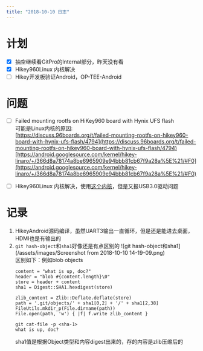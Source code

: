 ```yaml
---
title: "2018-10-10 日志"
---
```


# 计划

- [x] 抽空继续看GitPro的Internal部分，昨天没有看
- [x] Hikey960Linux 内核解决
- [ ] Hikey开发板验证Android，OP-TEE-Android

# 问题
- [ ] Failed mounting rootfs on HiKey960 board with Hynix UFS flash  
  可能是Linux内核的原因:  
  [https://discuss.96boards.org/t/failed-mounting-rootfs-on-hikey960-board-with-hynix-ufs-flash/4794](https://discuss.96boards.org/t/failed-mounting-rootfs-on-hikey960-board-with-hynix-ufs-flash/4794)  
  [https://android.googlesource.com/kernel/hikey-linaro/+/366d8a78174a8be6965909e94bbb81cb67f9a28a%5E%21/#F0](https://android.googlesource.com/kernel/hikey-linaro/+/366d8a78174a8be6965909e94bbb81cb67f9a28a%5E%21/#F0)

- [ ] Hikey960Linux 内核解决，使用[这个内核](https://android.googlesource.com/kernel/hikey-linaro/+/android-hikey-linaro-4.9)，但是又报USB3.0驱动问题

# 记录
1. HikeyAndroid源码编译，虽然UART3输出一直循环，但是还是能进去桌面，HDMI也是有输出的
2. `git hash-object`和`sha1`好像还是有点区别的
   ![git hash-object和sha1](/assets/images/Screenshot from 2018-10-10 14-19-09.png)  
   区别如下：例如blob objects
   ```
   content = "what is up, doc?"
   header = "blob #{content.length}\0"
   store = header + content
   sha1 = Digest::SHA1.hexdigest(store)
   
   zlib_content = Zlib::Deflate.deflate(store)
   path = '.git/objects/' + sha1[0,2] + '/' + sha1[2,38]
   FileUtils.mkdir_p(File.dirname(path))
   File.open(path, 'w') { |f| f.write zlib_content }

   git cat-file -p <sha-1>
   what is up, doc?
   ```
   sha1值是根据Object类型和内容digest出来的，存的内容是zlib压缩后的
